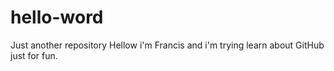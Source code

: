 # hello-word
Just another repository 
Hellow i'm Francis and i'm trying learn about GitHub just for fun.
